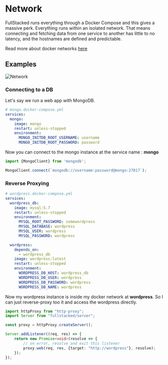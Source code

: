 # Network

FullStacked runs everything through a Docker Compose and this gives a massive perk. Everything runs within an isolated network. That means connecting and fetching data from one service to another has little to no latency, and the hostnames are defined and predictable. 

Read more about docker networks [here](https://docs.docker.com/compose/networking/)

## Examples

![Network](https://files.cplepage.com/fullstacked/network.png)

### Connecting to a DB

Let's say we run a web app with MongoDB.

```yml
# mongo.docker-compose.yml
services:
  mongo:
    image: mongo
    restart: unless-stopped
    environment:
      MONGO_INITDB_ROOT_USERNAME: username
      MONGO_INITDB_ROOT_PASSWORD: password
```

Now you can connect to the mongo instance at the service name : **mongo**

```ts
import {MongoClient} from 'mongodb';

MongoClient.connect(`mongodb://username:password@mongo:27017`);
```

### Reverse Proxying

```yml
# wordpress.docker-compose.yml
services:
  wordpress_db:
    image: mysql:5.7
    restart: unless-stopped
    environment:
      MYSQL_ROOT_PASSWORD: somewordpress
      MYSQL_DATABASE: wordpress
      MYSQL_USER: wordpress
      MYSQL_PASSWORD: wordpress

  wordpress:
    depends_on:
      - wordpress_db
    image: wordpress:latest
    restart: unless-stopped
    environment:
      WORDPRESS_DB_HOST: wordpress_db
      WORDPRESS_DB_USER: wordpress
      WORDPRESS_DB_PASSWORD: wordpress
      WORDPRESS_DB_NAME: wordpress
```

Now my wordpress instance is inside my docker network at **wordpress**. So I can just reverse-proxy too it and access the wordpress directly.

```ts
import httpProxy from "http-proxy";
import Server from "fullstacked/server";

const proxy = httpProxy.createServer();

Server.addListener((req, res) => {
    return new Promise<void>(resolve => {
        // on error, resolve and exit this listener
        proxy.web(req, res, {target: "http://wordpress"}, resolve);
    });
});
```
